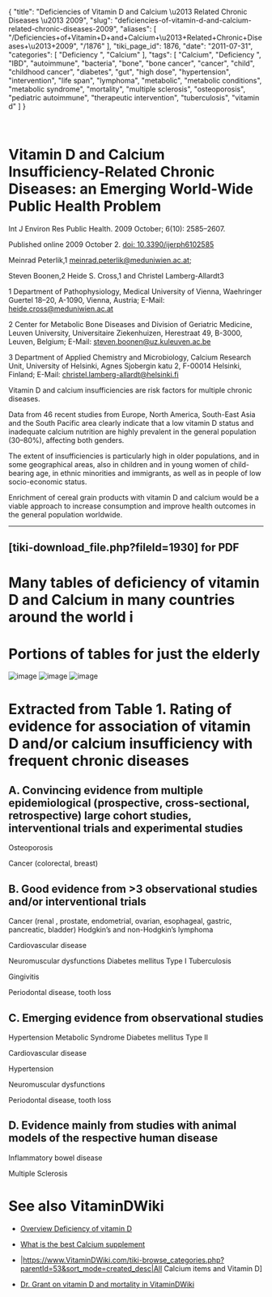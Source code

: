 {
    "title": "Deficiencies of Vitamin D and Calcium \u2013 Related Chronic Diseases \u2013 2009",
    "slug": "deficiencies-of-vitamin-d-and-calcium-related-chronic-diseases-2009",
    "aliases": [
        "/Deficiencies+of+Vitamin+D+and+Calcium+\u2013+Related+Chronic+Diseases+\u2013+2009",
        "/1876"
    ],
    "tiki_page_id": 1876,
    "date": "2011-07-31",
    "categories": [
        "Deficiency ",
        "Calcium"
    ],
    "tags": [
        "Calcium",
        "Deficiency ",
        "IBD",
        "autoimmune",
        "bacteria",
        "bone",
        "bone cancer",
        "cancer",
        "child",
        "childhood cancer",
        "diabetes",
        "gut",
        "high dose",
        "hypertension",
        "intervention",
        "life span",
        "lymphoma",
        "metabolic",
        "metabolic conditions",
        "metabolic syndrome",
        "mortality",
        "multiple sclerosis",
        "osteoporosis",
        "pediatric autoimmune",
        "therapeutic intervention",
        "tuberculosis",
        "vitamin d"
    ]
}


&nbsp;

# Vitamin D and Calcium Insufficiency-Related Chronic Diseases: an Emerging World-Wide Public Health Problem

Int J Environ Res Public Health. 2009 October; 6(10): 2585–2607.

Published online 2009 October 2. [doi:  10.3390/ijerph6102585](https://doi.org/10.3390/ijerph6102585)

Meinrad Peterlik,1 meinrad.peterlik@meduniwien.ac.at;

Steven Boonen,2 Heide S. Cross,1 and Christel Lamberg-Allardt3

1 Department of Pathophysiology, Medical University of Vienna, Waehringer Guertel 18–20, A-1090, Vienna, Austria; E-Mail: heide.cross@meduniwien.ac.at

2 Center for Metabolic Bone Diseases and Division of Geriatric Medicine, Leuven University, Universitaire Ziekenhuizen, Herestraat 49, B-3000, Leuven, Belgium; E-Mail: steven.boonen@uz.kuleuven.ac.be

3 Department of Applied Chemistry and Microbiology, Calcium Research Unit, University of Helsinki, Agnes Sjobergin katu 2, F-00014 Helsinki, Finland; E-Mail: christel.lamberg-allardt@helsinki.fi

Vitamin D and calcium insufficiencies are risk factors for multiple chronic diseases. 

Data from 46 recent studies from Europe, North America, South-East Asia and the South Pacific area clearly indicate that a low vitamin D status and inadequate calcium nutrition are highly prevalent in the general population (30–80%), affecting both genders. 

The extent of insufficiencies is particularly high in older populations, and in some geographical areas, also in children and in young women of child-bearing age, in ethnic minorities and immigrants, as well as in people of low socio-economic status. 

Enrichment of cereal grain products with vitamin D and calcium would be a viable approach to increase consumption and improve health outcomes in the general population worldwide.

- - - - - - - - - 

## <span>[tiki-download_file.php?fileId=1930]</span> for PDF

# Many tables of deficiency of vitamin D and Calcium in many countries around the world i

# Portions of tables for just the elderly

<img src="https://d378j1rmrlek7x.cloudfront.net/attachments/png/table3-deficiencies-2009.png" alt="image">
<img src="https://d378j1rmrlek7x.cloudfront.net/attachments/png/table6-deficiencies-2009.png" alt="image">

<img src="https://d378j1rmrlek7x.cloudfront.net/attachments/png/table1-deficiencies-2009.png" alt="image">

# Extracted from Table 1. Rating of evidence for association of vitamin D and/or calcium insufficiency with frequent chronic diseases

## A.   Convincing    evidence     from     multiple     epidemiological    (prospective,    cross-sectional, retrospective) large cohort studies, interventional trials and experimental studies

Osteoporosis

Cancer (colorectal, breast)

## B.   Good evidence from >3 observational studies and/or interventional trials

Cancer (renal , prostate, endometrial, ovarian, esophageal, gastric, pancreatic, bladder) Hodgkin’s and non-Hodgkin’s lymphoma 

Cardiovascular disease

Neuromuscular dysfunctions Diabetes mellitus Type I Tuberculosis

Gingivitis

Periodontal disease, tooth loss

## C. Emerging evidence from observational studies

Hypertension Metabolic Syndrome Diabetes mellitus Type II

Cardiovascular disease

Hypertension

Neuromuscular dysfunctions

Periodontal disease, tooth loss

## D. Evidence mainly from studies with animal models of the respective human disease

Inflammatory bowel disease

Multiple Sclerosis                                                  

# See also VitaminDWiki

* [Overview Deficiency of vitamin D](/posts/overview-deficiency-of-vitamin-d)

* [What is the best Calcium supplement](/tags/what-is-the-best-calcium-supplement.html)

* |https://www.VitaminDWiki.com/tiki-browse_categories.php?parentId=53&sort_mode=created_desc|All Calcium items and Vitamin D]

* [Dr. Grant on vitamin D and mortality in VitaminDWiki](/posts/dr-grant-on-vitamin-d-and-mortality-in-vitamindwiki)